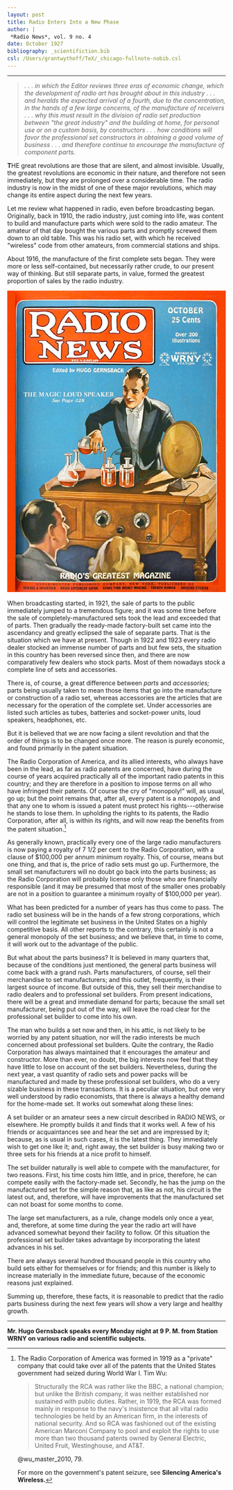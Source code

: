 ```yaml
---
layout: post
title: Radio Enters Into a New Phase
author: |
 *Radio News*, vol. 9 no. 4
date: October 1927
bibliography: _scientifiction.bib
csl: /Users/grantwythoff/TeX/_chicago-fullnote-nobib.csl
---
```




* * * * * * * * 

> *. . . in which the Editor reviews three eras of economic change, which the development of radio art has brought about in this industry . . . and heralds the expected arrival of a fourth, due to the concentration, in the hands of a few large concerns, of the manufacture of receivers . . . why this must result in the division of radio set production between "the great industry" and the building at home, for personal use or on a custom basis, by constructors . . . how conditions will favor the professional set constructors in obtaining a good volume of business . . . and therefore continue to encourage the manufacture of component parts.*


**T**HE great revolutions are those that are silent, and almost invisible. Usually, the greatest revolutions are economic in their nature, and therefore not seen immediately, but they are prolonged over a considerable time. The radio industry is now in the midst of one of these major revolutions, which may change its entire aspect during the next few years.

Let me review what happened in radio, even before broadcasting began. Originally, back in 1910, the radio industry, just coming into life, was content to build and manufacture parts which were sold to the radio amateur. The amateur of that day bought the various parts and promptly screwed them down to an old table. This was his radio set, with which he received "wireless" code from other amateurs, from commercial stations and ships.

About 1916, the manufacture of the first complete sets began. They were more or less self-contained, but necessarily rather crude, to our present way of thinking. But still separate parts, in value, formed the greatest proportion of sales by the radio industry.

![](images/rn_cover_192710.jpg)

When broadcasting started, in 1921, the sale of parts to the public immediately jumped to a tremendous figure; and it was some time before the sale of completely-manufactured sets took the lead and exceeded that of parts. Then gradually the ready-made factory-built set came into the ascendancy and greatly eclipsed the sale of separate parts. That is the situation which we have at present. Though in 1922 and 1923 every radio dealer stocked an immense number of parts and but few sets, the situation in this country has been reversed since then, and there are now comparatively few dealers who stock parts. Most of them nowadays stock a complete line of sets and accessories.

There is, of course, a great difference between *parts* and *accessories;* parts being usually taken to mean those items that go into the manufacture or construction of a radio set, whereas accessories are the articles that are necessary for the operation of the complete set. Under accessories are listed such articles as tubes, batteries and socket-power units, loud speakers, headphones, etc.

But it is believed that we are now facing a silent revolution and that the order of things is to be changed once more. The reason is purely economic, and found primarily in the patent situation.

The Radio Corporation of America, and its allied interests, who always have been in the lead, as far as radio patents are concerned, have during the course of years acquired practically all of the important radio patents in this country; and they are therefore in a position to impose terms on all who have infringed their patents. Of course the cry of "monopoly!" will, as usual, go up; but the point remains that, after all, every patent is a *monopoly,* and that any one to whom is issued a patent must protect his rights---otherwise he stands to lose them. In upholding the rights to its patents, the Radio Corporation, after all, is within its rights, and will now reap the benefits from the patent situation.[^rca]

As generally known, practically every one of the large radio manufacturers is now paying a royalty of 7 1/2 per cent to the Radio Corporation, with a clause of $100,000 per annum minimum royalty. This, of course, means but one thing, and that is, the price of radio sets must go up. Furthermore, the small set manufacturers will no doubt go back into the parts business; as the Radio Corporation will probably license only those who are financially responsible (and it may be presumed that most of the smaller ones probably are not in a position to guarantee a minimum royalty of $100,000 per year).

What has been predicted for a number of years has thus come to pass. The radio set business will be in the hands of a few strong corporations, which will control the legitimate set business in the United States on a highly competitive basis. All other reports to the contrary, this certainly is not a general monopoly of the set business; and we believe that, in time to come, it will work out to the advantage of the public.

But what about the parts business? It is believed in many quarters that, because of the conditions just mentioned, the general parts business will come back with a grand rush. Parts manufacturers, of course, sell their merchandise to set manufacturers; and this outlet, frequently, is their largest source of income. But outside of this, they sell their merchandise to radio dealers and to professional set builders. From present indications, there will be a great and immediate demand for parts; because the small set manufacturer, being put out of the way, will leave the road clear for the professional set builder to come into his own.

The man who builds a set now and then, in his attic, is not likely to be worried by any patent situation, nor will the radio interests be much concerned about professional set builders. Quite the contrary, the Radio Corporation has always maintained that it encourages the amateur and constructor. More than ever, no doubt, the big interests now feel that they have little to lose on account of the set builders. Nevertheless, during the next year, a vast quantity of radio sets and power packs will be manufactured and made by these professional set builders, who do a very sizable business in these transactions. It is a peculiar situation, but one very well understood by radio economists, that there is always a healthy demand for the home-made set. It works out somewhat along these lines:

A set builder or an amateur sees a new circuit described in RADIO NEWS, or elsewhere. He promptly builds it and finds that it works well. A few of his friends or acquaintances see and hear the set and are impressed by it; because, as is usual in such cases, it is the latest thing. They immediately wish to get one like it; and, right away, the set builder is busy making two or three sets for his friends at a nice profit to himself.

The set builder naturally is well able to compete with the manufacturer, for two reasons. First, his time costs him little, and in price, therefore, he can compete easily with the factory-made set. Secondly, he has the jump on the manufactured set for the simple reason that, as like as not, his circuit is the latest out, and, therefore, will have improvements that the manufactured set can not boast for some months to come.

The large set manufacturers, as a rule, change models only once a year, and, therefore, at some time during the year the radio art will have advanced somewhat beyond their facility to follow. Of this situation the professional set builder takes advantage by incorporating the latest advances in his set.

There are always several hundred thousand people in this country who build sets either for themselves or for friends; and this number is likely to increase materially in the immediate future, because of the economic reasons just explained.

Summing up, therefore, these facts, it is reasonable to predict that the radio parts business during the next few years will show a very large and healthy growth.


* * * * * * * * * * * 

**Mr. Hugo Gernsback speaks every Monday night at 9 P. M. from Station WRNY on various radio and scientific subjects.**

[^rca]: The Radio Corporation of America was formed in 1919 as a "private" company that could take over all of the patents that the United States government had seized during World War I.  Tim Wu:  

    > Structurally the RCA was rather like the BBC, a national champion; but unlike the British company, it was neither established nor sustained with public duties.  Rather, in 1919, the RCA was formed mainly in response to the navy's insistence that all vital radio technologies be held by an American firm, in the interests of national security.  And so RCA was fashioned out of the existing American Marconi Company to pool and exploit the rights to use more than two thousand patents owned by General Electric, United Fruit, Westinghouse, and AT&T.
    
    @wu_master_2010, 79.
    
    For more on the government's patent seizure, see **Silencing America's Wireless.**